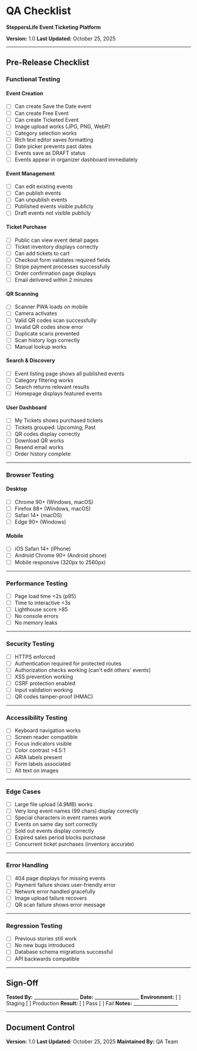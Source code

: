 # QA Checklist
**SteppersLife Event Ticketing Platform**

**Version:** 1.0
**Last Updated:** October 25, 2025

---

## Pre-Release Checklist

### Functional Testing

#### Event Creation
- [ ] Can create Save the Date event
- [ ] Can create Free Event
- [ ] Can create Ticketed Event
- [ ] Image upload works (JPG, PNG, WebP)
- [ ] Category selection works
- [ ] Rich text editor saves formatting
- [ ] Date picker prevents past dates
- [ ] Events save as DRAFT status
- [ ] Events appear in organizer dashboard immediately

#### Event Management
- [ ] Can edit existing events
- [ ] Can publish events
- [ ] Can unpublish events
- [ ] Published events visible publicly
- [ ] Draft events not visible publicly

#### Ticket Purchase
- [ ] Public can view event detail pages
- [ ] Ticket inventory displays correctly
- [ ] Can add tickets to cart
- [ ] Checkout form validates required fields
- [ ] Stripe payment processes successfully
- [ ] Order confirmation page displays
- [ ] Email delivered within 2 minutes

#### QR Scanning
- [ ] Scanner PWA loads on mobile
- [ ] Camera activates
- [ ] Valid QR codes scan successfully
- [ ] Invalid QR codes show error
- [ ] Duplicate scans prevented
- [ ] Scan history logs correctly
- [ ] Manual lookup works

#### Search & Discovery
- [ ] Event listing page shows all published events
- [ ] Category filtering works
- [ ] Search returns relevant results
- [ ] Homepage displays featured events

#### User Dashboard
- [ ] My Tickets shows purchased tickets
- [ ] Tickets grouped: Upcoming, Past
- [ ] QR codes display correctly
- [ ] Download QR works
- [ ] Resend email works
- [ ] Order history complete

---

### Browser Testing

#### Desktop
- [ ] Chrome 90+ (Windows, macOS)
- [ ] Firefox 88+ (Windows, macOS)
- [ ] Safari 14+ (macOS)
- [ ] Edge 90+ (Windows)

#### Mobile
- [ ] iOS Safari 14+ (iPhone)
- [ ] Android Chrome 90+ (Android phone)
- [ ] Mobile responsive (320px to 2560px)

---

### Performance Testing

- [ ] Page load time <2s (p95)
- [ ] Time to interactive <3s
- [ ] Lighthouse score >85
- [ ] No console errors
- [ ] No memory leaks

---

### Security Testing

- [ ] HTTPS enforced
- [ ] Authentication required for protected routes
- [ ] Authorization checks working (can't edit others' events)
- [ ] XSS prevention working
- [ ] CSRF protection enabled
- [ ] Input validation working
- [ ] QR codes tamper-proof (HMAC)

---

### Accessibility Testing

- [ ] Keyboard navigation works
- [ ] Screen reader compatible
- [ ] Focus indicators visible
- [ ] Color contrast >4.5:1
- [ ] ARIA labels present
- [ ] Form labels associated
- [ ] Alt text on images

---

### Edge Cases

- [ ] Large file upload (4.9MB) works
- [ ] Very long event names (99 chars) display correctly
- [ ] Special characters in event names work
- [ ] Events on same day sort correctly
- [ ] Sold out events display correctly
- [ ] Expired sales period blocks purchase
- [ ] Concurrent ticket purchases (inventory accurate)

---

### Error Handling

- [ ] 404 page displays for missing events
- [ ] Payment failure shows user-friendly error
- [ ] Network error handled gracefully
- [ ] Image upload failure recovers
- [ ] QR scan failure shows error message

---

### Regression Testing

- [ ] Previous stories still work
- [ ] No new bugs introduced
- [ ] Database schema migrations successful
- [ ] API backwards compatible

---

## Sign-Off

**Tested By:** ___________________
**Date:** ___________________
**Environment:** [ ] Staging [ ] Production
**Result:** [ ] Pass [ ] Fail
**Notes:** ___________________

---

## Document Control

**Version:** 1.0
**Last Updated:** October 25, 2025
**Maintained By:** QA Team
